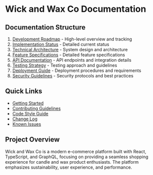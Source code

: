 # Wick and Wax Co Documentation

## Documentation Structure

1. [Development Roadmap](../DEVELOPMENT_ROADMAP.md) - High-level overview and tracking
2. [Implementation Status](./IMPLEMENTATION_STATUS.md) - Detailed current status
3. [Technical Architecture](./TECHNICAL_ARCHITECTURE.md) - System design and architecture
4. [Feature Specifications](./features/README.md) - Detailed feature specifications
5. [API Documentation](./api/README.md) - API endpoints and integration details
6. [Testing Strategy](./testing/README.md) - Testing approach and guidelines
7. [Deployment Guide](./deployment/README.md) - Deployment procedures and requirements
8. [Security Guidelines](./security/README.md) - Security protocols and best practices

## Quick Links

- [Getting Started](./getting-started.md)
- [Contributing Guidelines](./CONTRIBUTING.md)
- [Code Style Guide](./CODE_STYLE.md)
- [Change Log](./CHANGELOG.md)
- [Known Issues](./KNOWN_ISSUES.md)

## Project Overview

Wick and Wax Co is a modern e-commerce platform built with React, TypeScript, and GraphQL, focusing on providing a seamless shopping experience for candle and wax product enthusiasts. The platform emphasizes sustainability, user experience, and performance.
